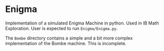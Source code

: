 # Enigma

Implementation of a simulated Enigma Machine in python. Used in IB Math Exploration.
User is expected to run `Enigma/Enigma.py`.

The `Bombe` directory contains a simple and a bit more complex implementation of the Bombe machine. This is incomplete.



